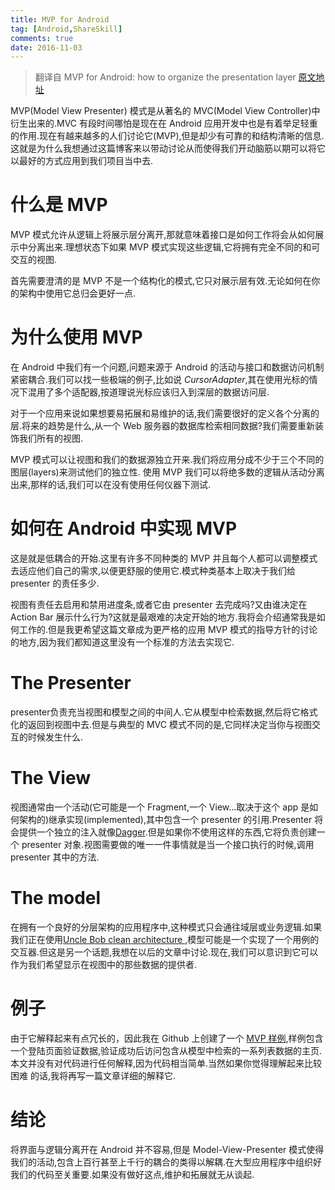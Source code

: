 ```yaml
---
title: MVP for Android
tag: [Android,ShareSkill]
comments: true
date: 2016-11-03
---
```






>翻译自 MVP for Android: how to organize the presentation layer
[原文地址](http://antonioleiva.com/mvp-android)

MVP(Model View Presenter) 模式是从著名的 MVC(Model View Controller)中衍生出来的.MVC 有段时间哪怕是现在在 Android 应用开发中也是有着举足轻重的作用.现在有越来越多的人们讨论它(MVP),但是却少有可靠的和结构清晰的信息.这就是为什么我想通过这篇博客来以带动讨论从而使得我们开动脑筋以期可以将它以最好的方式应用到我们项目当中去.

# 什么是 MVP
MVP 模式允许从逻辑上将展示层分离开,那就意味着接口是如何工作将会从如何展示中分离出来.理想状态下如果 MVP 模式实现这些逻辑,它将拥有完全不同的和可交互的视图.

首先需要澄清的是 MVP 不是一个结构化的模式,它只对展示层有效.无论如何在你的架构中使用它总归会更好一点.

# 为什么使用 MVP
在 Android 中我们有一个问题,问题来源于 Android 的活动与接口和数据访问机制紧密耦合.我们可以找一些极端的例子,比如说 *CursorAdapter*,其在使用光标的情况下混用了多个适配器,按道理说光标应该归入到深层的数据访问层.

对于一个应用来说如果想要易拓展和易维护的话,我们需要很好的定义各个分离的层.将来的趋势是什么,从一个 Web 服务器的数据库检索相同数据?我们需要重新装饰我们所有的视图.

MVP 模式可以让视图和我们的数据源独立开来.我们将应用分成不少于三个不同的图层(layers)来测试他们的独立性.
使用 MVP 我们可以将绝多数的逻辑从活动分离出来,那样的话,我们可以在没有使用任何仪器下测试.

# 如何在 Android 中实现 MVP
这是就是低耦合的开始.这里有许多不同种类的 MVP 并且每个人都可以调整模式去适应他们自己的需求,以便更舒服的使用它.模式种类基本上取决于我们给 presenter 的责任多少.

视图有责任去启用和禁用进度条,或者它由 presenter 去完成吗?又由谁决定在 Action Bar 展示什么行为?这就是最艰难的决定开始的地方.我将会介绍通常我是如何工作的.但是我更希望这篇文章成为更严格的应用 MVP 模式的指导方针的讨论的地方,因为我们都知道这里没有一个标准的方法去实现它.

# The Presenter
presenter负责充当视图和模型之间的中间人.它从模型中检索数据,然后将它格式化的返回到视图中去.但是与典型的 MVC 模式不同的是,它同样决定当你与视图交互的时候发生什么.

# The View
视图通常由一个活动(它可能是一个 Fragment,一个 View...取决于这个 app 是如何架构的)继承实现(implemented),其中包含一个 presenter 的引用.Presenter 将会提供一个独立的注入就像[Dagger](http://square.github.io/dagger/).但是如果你不使用这样的东西,它将负责创建一个 presenter 对象.视图需要做的唯一一件事情就是当一个接口执行的时候,调用 presenter 其中的方法.

# The model
在拥有一个良好的分层架构的应用程序中,这种模式只会通往域层或业务逻辑.如果我们正在使用[Uncle Bob clean architecture ](https://8thlight.com/blog/uncle-bob/2012/08/13/the-clean-architecture.html),模型可能是一个实现了一个用例的交互器.但这是另一个话题,我想在以后的文章中讨论.现在,我们可以意识到它可以作为我们希望显示在视图中的那些数据的提供者.

# 例子
由于它解释起来有点冗长的，因此我在 Github 上创建了一个 [MVP 样例](https://github.com/antoniolg/androidmvp),样例包含一个登陆页面验证数据,验证成功后访问包含从模型中检索的一系列表数据的主页.本文并没有对代码进行任何解释,因为代码相当简单.当然如果你觉得理解起来比较困难 的话,我将再写一篇文章详细的解释它.

# 结论
将界面与逻辑分离开在 Android 并不容易,但是 Model-View-Presenter 模式使得我们的活动,包含上百行甚至上千行的耦合的类得以解耦.在大型应用程序中组织好我们的代码至关重要.如果没有做好这点,维护和拓展就无从谈起.


